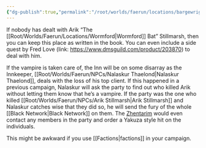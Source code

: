 ```yaml
---
{"dg-publish":true,"permalink":"/root/worlds/faerun/locations/bargewright-inn/"}
---
```



If nobody has dealt with Arik “The [[Root/Worlds/Faerun/Locations/Wormford\|Wormford]] Bat” Stillmarsh, then you can keep this place as written in the book. You can even include a side quest by Fred Love (link: <https://www.dmsguild.com/product/203870>) to deal with him.

If the vampire is taken care of, the Inn will be on some disarray as the Innkeeper, [[Root/Worlds/Faerun/NPCs/Nalaskur Thaelond\|Nalaskur Thaelond]], deals with the loss of his top client. If this happened in a previous campaign, Nalaskur will ask the party to find out who killed Arik without letting them know that he’s a vampire. If the party was the one who killed [[Root/Worlds/Faerun/NPCs/Arik Stillmarsh\|Arik Stillmarsh]] and Nalaskur catches wise that they did so, he will send the fury of the whole [[Black Network\|Black Network]] on them. The [Zhentarim](Zhentarim.md) would even contact any members in the party and order a Yakuza style hit on the individuals.

This might be awkward if you use [[Factions\|factions]] in your campaign.
